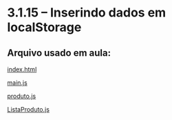 # 3.1.15 – Inserindo dados em localStorage

## Arquivo usado em aula:

[index.html](/POO/codigos/projeto_opp/index.html)

[main.js](/POO/codigos/projeto_opp/src/assets/js/Main.js)

[produto.js](/POO/codigos/projeto_opp/src/assets/js/Produto.js)

[ListaProduto.js](/POO/codigos/projeto_opp/src/assets/js/ListaProduto.js)
